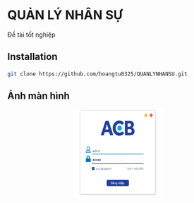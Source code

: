 # QUẢN LÝ NHÂN SỰ
Đề tài tốt nghiệp 

## Installation
```bash
git clone https://github.com/hoangtu0325/QUANLYNHANSU.git

```
## Ảnh màn hình
<p align="center">
 <a href="https://github.com/hoangtu0325/QUANLYNHANSU/tree/dev/File%20b%C3%A1o%20c%C3%A1o/Master/File%20ph%E1%BB%A5">
    <img src="File%20báo%20cáo/Master/File%20phụ/Login.jpg" alt="Logo" width="200" height="200">
  </a>
</p>
